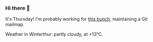 ### Hi there :wave:

It's Thursday! I'm probably working for [this bunch](https://github.com/kohofinancial), maintaining a Git mailmap.

Weather in Winterthur: partly cloudy, at +13°C.
